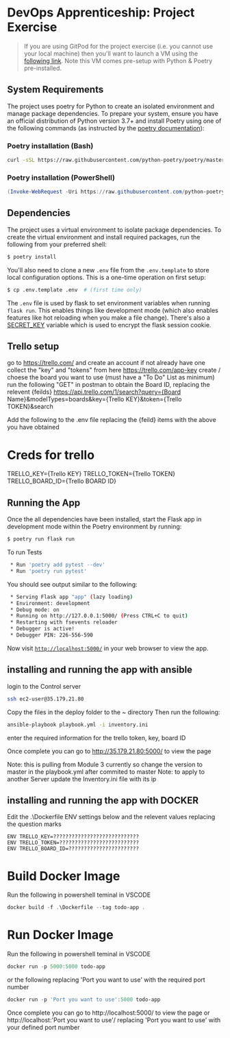# DevOps Apprenticeship: Project Exercise

> If you are using GitPod for the project exercise (i.e. you cannot use your local machine) then you'll want to launch a VM using the [following link](https://gitpod.io/#https://github.com/CorndelWithSoftwire/DevOps-Course-Starter). Note this VM comes pre-setup with Python & Poetry pre-installed.

## System Requirements

The project uses poetry for Python to create an isolated environment and manage package dependencies. To prepare your system, ensure you have an official distribution of Python version 3.7+ and install Poetry using one of the following commands (as instructed by the [poetry documentation](https://python-poetry.org/docs/#system-requirements)):

### Poetry installation (Bash)

```bash
curl -sSL https://raw.githubusercontent.com/python-poetry/poetry/master/install-poetry.py | python -
```

### Poetry installation (PowerShell)

```powershell
(Invoke-WebRequest -Uri https://raw.githubusercontent.com/python-poetry/poetry/master/install-poetry.py -UseBasicParsing).Content | python -
```

## Dependencies

The project uses a virtual environment to isolate package dependencies. To create the virtual environment and install required packages, run the following from your preferred shell:

```bash
$ poetry install
```

You'll also need to clone a new `.env` file from the `.env.template` to store local configuration options. This is a one-time operation on first setup:

```bash
$ cp .env.template .env  # (first time only)
```

The `.env` file is used by flask to set environment variables when running `flask run`. This enables things like development mode (which also enables features like hot reloading when you make a file change). There's also a [SECRET_KEY](https://flask.palletsprojects.com/en/1.1.x/config/#SECRET_KEY) variable which is used to encrypt the flask session cookie.

## Trello setup

go to https://trello.com/ and create an account if not already have one
collect the "key" and "tokens" from here https://trello.com/app-key
create / choese the board you want to use (must have a "To Do" List as minimum)
run the following "GET" in postman to obtain the Board ID, replacing the relevent {feilds}
https://api.trello.com/1/search?query={Board Name}&modelTypes=boards&key={Trello KEY}&token={Trello TOKEN}&search

Add the following to the .env file replacing the {feild} items with the above you have obtained
# Creds for trello
TRELLO_KEY={Trello KEY}
TRELLO_TOKEN={Trello TOKEN}
TRELLO_BOARD_ID={Trello BOARD ID}

## Running the App

Once the all dependencies have been installed, start the Flask app in development mode within the Poetry environment by running:
```bash
$ poetry run flask run
```
To run Tests
```bash
 * Run 'poetry add pytest --dev'
 * Run 'poetry run pytest'
```
You should see output similar to the following:
```bash
 * Serving Flask app "app" (lazy loading)
 * Environment: development
 * Debug mode: on
 * Running on http://127.0.0.1:5000/ (Press CTRL+C to quit)
 * Restarting with fsevents reloader
 * Debugger is active!
 * Debugger PIN: 226-556-590
```
Now visit [`http://localhost:5000/`](http://localhost:5000/) in your web browser to view the app.


## installing and running the app with ansible
login to the Control server
```bash
ssh ec2-user@35.179.21.80
```
Copy the files in the deploy folder to the ~ directory
Then run the following:
```bash
ansible-playbook playbook.yml -i inventory.ini
```
enter the required information for the trello token, key, board ID

Once complete you can go to http://35.179.21.80:5000/ to view the page

Note: this is pulling from Module 3 currently so change the version to master in the playbook.yml after commited to master
Note: to apply to another Server update the Inventory.ini file with its ip

## installing and running the app with DOCKER
Edit the .\Dockerfile ENV settings below and the relevent values replacing the question marks
```docker
ENV TRELLO_KEY=????????????????????????????
ENV TRELLO_TOKEN=??????????????????????????
ENV TRELLO_BOARD_ID=???????????????????????
```

# Build Docker Image
Run the following in powershell teminal in VSCODE
```powershell
docker build -f .\Dockerfile --tag todo-app .
```

# Run Docker Image
Run the following in powershell teminal in VSCODE
```powershell
docker run -p 5000:5000 todo-app
```
or the following replacing 'Port you want to use' with the required port number
```powershell
docker run -p 'Port you want to use':5000 todo-app
```

Once complete you can go to http://localhost:5000/ to view the page or http://localhost:'Port you want to use'/  replacing 'Port you want to use' with your defined port number

